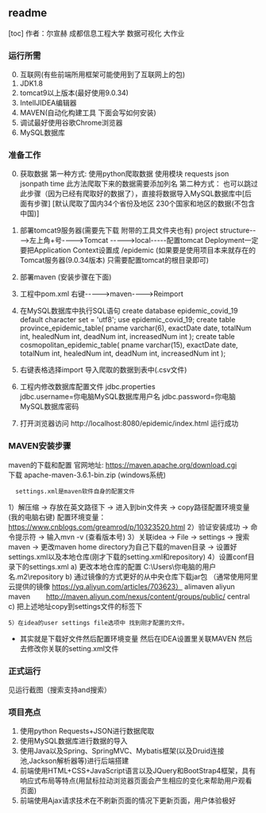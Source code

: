 ## readme
[toc]
作者：尔宣赫 成都信息工程大学 数据可视化 大作业

### 运行所需
0. 互联网(有些前端所用框架可能使用到了互联网上的包)
1. JDK1.8
2. tomcat9以上版本(最好使用9.0.34)
3. IntelIJIDEA编辑器
4. MAVEN(自动化构建工具 下面会写如何安装)
5. 调试最好使用谷歌Chrome浏览器
6. MySQL数据库


### 准备工作
0. 获取数据
第一种方式:
    使用python爬取数据 使用模块
    requests
    json
    jsonpath
    time
    此方法爬取下来的数据需要添加列名
第二种方式：
也可以跳过此步骤（因为已经有爬取好的数据了），直接将数据导入MySQL数据库中[后面有步骤]
[默认爬取了国内34个省份及地区 230个国家和地区的数据(不包含中国)]

1. 部署tomcat9服务器(需要先下载 附带的工具文件夹也有) project structure---->左上角+号---->Tomcat ----->local-----配置tomcat Deployment一定要把Application Context设置成 /epidemic (如果要是使用项目本来就存在的Tomcat服务器(9.0.34版本) 只需要配置tomcat的根目录即可)
2. 部署maven (安装步骤在下面)
3. 工程中pom.xml 右键----->maven---->Reimport
4. 在MySQL数据库中执行SQL语句
    create database epidemic_covid_19 default character set = 'utf8';
    use epidemic_covid_19;
    create table province_epidemic_table(  pname varchar(6),     exactDate date,     totalNum int,     healedNum int,     deadNum int,     increasedNum int );
    create table cosmopolitan_epidemic_table(  pname varchar(15),     exactDate date,     totalNum int,     healedNum int,     deadNum int,     increasedNum int );
5. 右键表格选择import 导入爬取的数据到表中(.csv文件)
6. 工程内修改数据库配置文件 jdbc.properties   
    jdbc.username=你电脑MySQL数据库用户名
    jdbc.password=你电脑MySQL数据库密码

7. 打开浏览器访问 http://localhost:8080/epidemic/index.html
运行成功

### MAVEN安装步骤
maven的下载和配置
   官网地址: https://maven.apache.org/download.cgi  
   下载  apache-maven-3.6.1-bin.zip  (windows系统) 

      settings.xml是maven软件自身的配置文件

   1）解压缩 ->  存放在英文路径下 ->  进入到bin文件夹 
      ->  copy路径配置环境变量 (我的电脑右键)   配置环境变量： https://www.cnblogs.com/greamrod/p/10323520.html
   2）验证安装成功  ->  命令提示符 -> 输入mvn -v (查看版本号)
   3）关联idea  -> File -> settings -> 搜索maven 
      ->  更改maven home directory为自己下载的maven目录
      ->  设置好settings.xml以及本地仓库(刚才下载的setting.xml和repository)
   4）设置conf目录下的settings.xml
       a) 更改本地仓库的配置
        <localRepository>C:\Users\你电脑的用户名\.m2\repository</localRepository>
       b) 通过镜像的方式更好的从中央仓库下载jar包 
        （通常使用阿里云提供的镜像 https://yq.aliyun.com/articles/703623）
    <mirror>
      <id>alimaven</id>
      <name>aliyun maven</name>
  　　<url>http://maven.aliyun.com/nexus/content/groups/public/</url>
      <mirrorOf>central</mirrorOf>        
    </mirror>
       c) 把上述地址copy到settings文件的<mirrors>标签下

    5）在idea的user settings file选项中 找到刚才配置的文件。  
* 其实就是下载好文件然后配置环境变量 然后在IDEA设置里关联MAVEN 然后去修改你关联的setting.xml文件



### 正式运行

见运行截图（搜索支持and搜索）


### 项目亮点

1. 使用python Requests+JSON进行数据爬取
2. 使用MySQL数据库进行数据的导入
3. 使用Java以及Spring、SpringMVC、Mybatis框架(以及Druid连接池,Jackson解析器等)进行后端搭建
4. 前端使用HTML+CSS+JavaScript语言以及JQuery和BootStrap4框架，具有响应式布局等特点(用鼠标拉动浏览器页面会产生相应的变化来帮助用户观看页面)
5. 前端使用Ajax请求技术在不刷新页面的情况下更新页面，用户体验极好